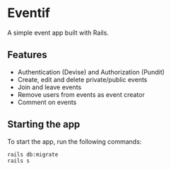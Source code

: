 # Eventif

A simple event app built with Rails.

## Features

-   Authentication (Devise) and Authorization (Pundit)
-   Create, edit and delete private/public events
-   Join and leave events
-   Remove users from events as event creator
-   Comment on events

## Starting the app

To start the app, run the following commands:

```
rails db:migrate
rails s
```
